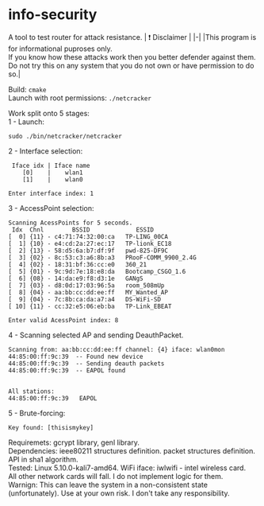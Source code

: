 # info-security
A tool to test router for attack resistance.
| :exclamation: Disclaimer |
|-|
|This program is for informational puproses only.<br />If you know how these attacks work then you better defender against them.<br />Do not try this on any system that you do not own or have permission to do so.|

Build: ```cmake```\
Launch with root permissions: ```./netcracker```

Work split onto 5 stages:\
1 - Launch:
```
sudo ./bin/netcracker/netcracker
```
2 - Interface selection:
```
 Iface idx | Iface name
    [0]    |    wlan1
    [1]    |    wlan0

Enter interface index: 1
```
3 - AccessPoint selection:
```
Scanning AcessPoints for 5 seconds.
 Idx  Chnl        BSSID             ESSID
[  0] {11} - c4:71:74:32:00:ca   TP-LING_00CA
[  1] {10} - e4:cd:2a:27:ec:17   TP-lionk_EC18
[  2] {13} - 58:d5:6a:b7:df:9f   pwd-825-DF9C
[  3] {02} - 8c:53:c3:a6:8b:a3   PRooF-COMM_9900_2.4G
[  4] {02} - 18:31:bf:36:cc:e0   360_21
[  5] {01} - 9c:9d:7e:18:e8:da   Bootcamp_CSGO_1.6
[  6] {08} - 14:da:e9:f8:d3:1e   GANgS
[  7] {03} - d8:0d:17:03:96:5a   room_508mUp
[  8] {04} - aa:bb:cc:dd:ee:ff   MY_Wanted_AP
[  9] {04} - 7c:8b:ca:da:a7:a4   DS-WiFi-SD
[ 10] {11} - cc:32:e5:06:eb:ba   TP-Link_EBEAT

Enter valid AcessPoint index: 8
```
4 - Scanning selected AP and sending DeauthPacket.
```
Scanning from: aa:bb:cc:dd:ee:ff channel: {4} iface: wlan0mon
44:85:00:ff:9c:39  -- Found new device
44:85:00:ff:9c:39  -- Sending deauth packets
44:85:00:ff:9c:39  -- EAPOL found


All stations: 
44:85:00:ff:9c:39   EAPOL
```
5 - Brute-forcing:
```
Key found: [thisismykey]
```
Requiremets: gcrypt library, genl library.\
Dependencies: ieee80211 structures definition. packet structures definition. API in sha1 algorithm.\
Tested: Linux 5.10.0-kali7-amd64. WiFi iface: iwlwifi - intel wireless card.\
All other network cards will fall. I do not implement logic for them.\
Warnign: This can leave the system in a non-consistent state (unfortunately). Use at your own risk. I don't take any responsibility.
